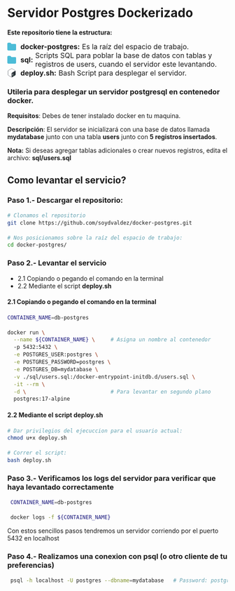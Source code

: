 # Servidor Postgres Dockerizado

**Este repositorio tiene la estructura:**

<div style=" display: flex; flex-direction: row;align-items: center;">
 <img src="image.png" alt="alt text" width="20" height="20">
 <span style="font-size: 16px; margin-left:10px;font-weight: bold">docker-postgres:</span>
 <span style="font-size: 16px; margin-left:5px">
 Es la raíz del espacio de trabajo.
</span>
</div>

<div style="display: flex; flex-direction: row;align-items: center;">
 <img src="image.png" alt="alt text" width="20" height="20">
 <span style="font-size: 16px; margin-left:10px;font-weight: bold">sql:</span>
 <span style="font-size: 16px; margin-left:5px">
 Scripts SQL para poblar la base de datos con tablas y registros de users, cuando el servidor este levantando.
</span>
</div>

<div style="display: flex; flex-direction: row;align-items: center; margin-bottom:10px">
 <img src="image-1.png" alt="alt text" width="20" height="20">
 <span style="font-size: 16px; margin-left:10px;font-weight: bold">deploy.sh:</span>
 <span style="font-size: 16px; margin-left:5px">
 Bash Script para desplegar el servidor.
</span>
</div>

### Utileria para desplegar un servidor postgresql en contenedor docker.
**Requisitos**: Debes de tener instalado docker en tu maquina.

**Descripción**: El servidor se inicializará con una base de datos llamada **mydatabase** junto con una tabla **users** junto con **5 registros insertados**.

**Nota:** Si deseas agregar tablas adicionales o crear nuevos registros,  edita el archivo: **sql/users.sql**

## Como levantar el servicio?

### Paso 1.- Descargar el repositorio:

```bash
# Clonamos el repositorio
git clone https://github.com/soydvaldez/docker-postgres.git

# Nos posicionamos sobre la raíz del espacio de trabajo:
cd docker-postgres/
```

### Paso 2.- Levantar el servicio 
  - 2.1 Copiando o pegando el comando en la terminal
  - 2.2 Mediante el script **deploy.sh**

#### 2.1 Copiando o pegando el comando en la terminal
```bash
CONTAINER_NAME=db-postgres

docker run \
  --name ${CONTAINER_NAME} \     # Asigna un nombre al contenedor
  -p 5432:5432 \
  -e POSTGRES_USER:postgres \
  -e POSTGRES_PASSWORD=postgres \
  -e POSTGRES_DB=mydatabase \
  -v ./sql/users.sql:/docker-entrypoint-initdb.d/users.sql \
  -it --rm \
  -d \                           # Para levantar en segundo plano
  postgres:17-alpine
```

#### 2.2 Mediante el script **deploy.sh**

```bash
# Dar privilegios del ejecuccion para el usuario actual:
chmod u+x deploy.sh

# Correr el script:
bash deploy.sh
```

### Paso 3.- Verificamos los logs del servidor para verificar que haya levantado correctamente
```bash
 CONTAINER_NAME=db-postgres
 
 docker logs -f ${CONTAINER_NAME}
```

Con estos sencillos pasos tendremos un servidor corriendo por el puerto 5432 en localhost

### Paso 4.- Realizamos una conexion con psql (o otro cliente de tu preferencias)
```bash 
 psql -h localhost -U postgres --dbname=mydatabase   # Password: postgres
```
